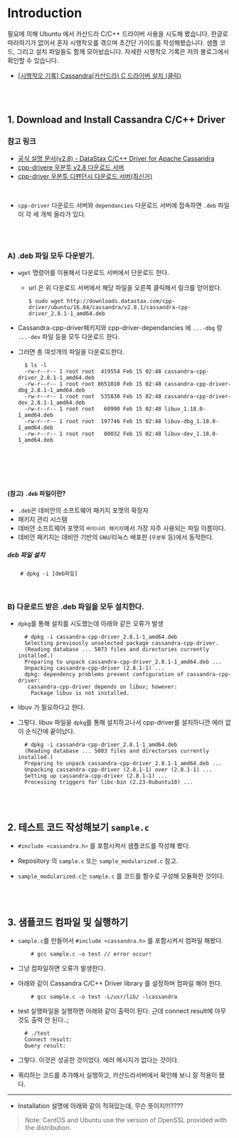 

# Introduction

필요에 의해 Ubuntu 에서 카산드라 C/C++ 드라이버 사용을 시도해 봤습니다. 
	한글로 따라하기가 없어서 혼자 시행착오를 겪으며 초간단 가이드를 작성해봤습니다. 
	샘플 코드, 그리고 설치 파일들도 함께 모아놨습니다. 
	자세한 시행착오 기록은 저의 블로그에서 확인할 수 있습니다. 
 
 
* [[시행착오 기록] Cassandra(카산드라) C 드라이버 설치 (클릭)](https://nicewoong.github.io/development/2018/02/24/cassandra-c-driver/)



<br><br>


## 1. Download and Install Cassandra C/C++ Driver


### 참고 링크
* [공식 설명 문서(v2.8) - DataStax C/C++ Driver for Apache Cassandra](https://docs.datastax.com/en/developer/cpp-driver/2.8/topics/)
* [cpp-drivere 우분투 v2.8 다운로드 서버](http://downloads.datastax.com/cpp-driver/ubuntu/16.04/cassandra/v2.8.1/)
* [cpp-driver 우분투 디펜던시 다운로드 서버(최신거)](http://downloads.datastax.com/cpp-driver/ubuntu/16.04/dependencies/)  


<br>


* `cpp-driver` 다운로드 서버와 `dependancies` 다운로드 서버에 접속하면 `.deb` 파일이 각 세 개씩 올라가 있다. 



<br><br>


### A) .deb 파일 모두 다운받기. 
* `wget` 명령어를 이용해서 다운로드 서버에서 단운로드 한다. 
  * url 은 위 다운로드 서버에서 해당 파일을 오른쪽 클릭해서 링크를 얻어왔다.     

        $ sudo wget http://downloads.datastax.com/cpp-driver/ubuntu/16.04/cassandra/v2.8.1/cassandra-cpp-driver_2.8.1-1_amd64.deb



* Cassandra-cpp-driver패키지와 cpp-driver-dependancies 에 `...-dbg` 랑 `...-dev` 파일 등을 모두 다운로드 한다. 
* 그러면 총 여섯개의 파일을 다운로드한다.

        $ ls -l
        -rw-r--r-- 1 root root  419554 Feb 15 02:48 cassandra-cpp-driver_2.8.1-1_amd64.deb
        -rw-r--r-- 1 root root 8651010 Feb 15 02:48 cassandra-cpp-driver-dbg_2.8.1-1_amd64.deb
        -rw-r--r-- 1 root root  535830 Feb 15 02:48 cassandra-cpp-driver-dev_2.8.1-1_amd64.deb
        -rw-r--r-- 1 root root   60990 Feb 15 02:48 libuv_1.18.0-1_amd64.deb
        -rw-r--r-- 1 root root  197746 Feb 15 02:48 libuv-dbg_1.18.0-1_amd64.deb
        -rw-r--r-- 1 root root   80032 Feb 15 02:48 libuv-dev_1.18.0-1_amd64.deb


<br><br>
<br><br>


#### (참고) `.deb` 파일이란?

* `.deb`은 데비안의 소프트웨어 패키지 포맷의 확장자
* 패키지 관리 시스템 
* 데비안 소프트웨어 포맷의 `바이너리 패키지`에서 가장 자주 사용되는 파일 이름이다.
* 데비안 패키지는 데비안 기반의 `GNU`/리눅스 배포판 (`우분투` 등)에서 동작한다.


##### deb 파일 설치

        # dpkg -i [deb파일]


        


<br>

### B) 다운로드 받은 .deb 파일을 모두 설치한다.
* `dpkg`를 통해 설치를 시도했는데 아래와 같은 오류가 발생

        # dpkg -i cassandra-cpp-driver_2.8.1-1_amd64.deb 
        Selecting previously unselected package cassandra-cpp-driver.
        (Reading database ... 5073 files and directories currently installed.)
        Preparing to unpack cassandra-cpp-driver_2.8.1-1_amd64.deb ...
        Unpacking cassandra-cpp-driver (2.8.1-1) ...
        dpkg: dependency problems prevent configuration of cassandra-cpp-driver:
         cassandra-cpp-driver depends on libuv; however:
          Package libuv is not installed.

* libuv 가 필요하다고 한다. 

* 그렇다. libuv 파일을 `dpkg`를 통해 설치하고나서 cpp-driver를 설치하니깐 에러 없이 순식간에 끝이났다. 

        # dpkg -i cassandra-cpp-driver_2.8.1-1_amd64.deb 
        (Reading database ... 5083 files and directories currently installed.)
        Preparing to unpack cassandra-cpp-driver_2.8.1-1_amd64.deb ...
        Unpacking cassandra-cpp-driver (2.8.1-1) over (2.8.1-1) ...
        Setting up cassandra-cpp-driver (2.8.1-1) ...
        Processing triggers for libc-bin (2.23-0ubuntu10) ...

        


<br><br>

## 2. 테스트 코드 작성해보기 `sample.c`

* `#include <cassandra.h>` 를 포함시켜서 샘플코드를 작성해 봤다. 

* Repository 의 `sample.c` 또는 `sample_modularized.c` 참고.

* `sample_modularized.c`는 `sample.c` 를 코드를 함수로 구성해 모듈화한 것이다.




<br><br>
## 3. 샘플코드 컴파일 및 실행하기


* `sample.c`를 만들어서 `#include <cassandra.h>` 를 포함시켜서 컴파일 해봤다. 

          # gcc sample.c -o test // error occur!




*  그냥 컴파일하면 오류가 발생한다. 


* 아래와 같이 Cassandra C/C++ Driver library 를 설정하며 컴파일 해야 한다. 

          # gcc sample.c -o test -L/usr/lib/ -lcassandra




* test 실행파일을 실행하면 아래와 같이 출력이 된다. 근데 connect result에 아무것도 출력 안 된다..;

        # ./test 
        Connect result:
        Query result:



* 그렇다. 이것은 성공한 것이었다. 에러 메시지가 없다는 것이다. 

* 쿼리하는 코드를 추가해서 실행하고, 카산드라서버에서 확인해 보니 잘 적용이 됐다.





-----


* Installation 설명에 아래와 같이 적혀있는데, 무슨 뜻이지!!!????

> Note: CentOS and Ubuntu use the version of OpenSSL provided with the distribution.









